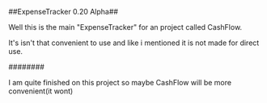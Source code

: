   ##ExpenseTracker 0.20 Alpha##

  Well this is the main "ExpenseTracker" for an project called CashFlow.

  It's isn't that convenient to use and like i mentioned it is not made for direct use.

########

I am quite finished on this project so maybe CashFlow will be more convenient(it wont)

